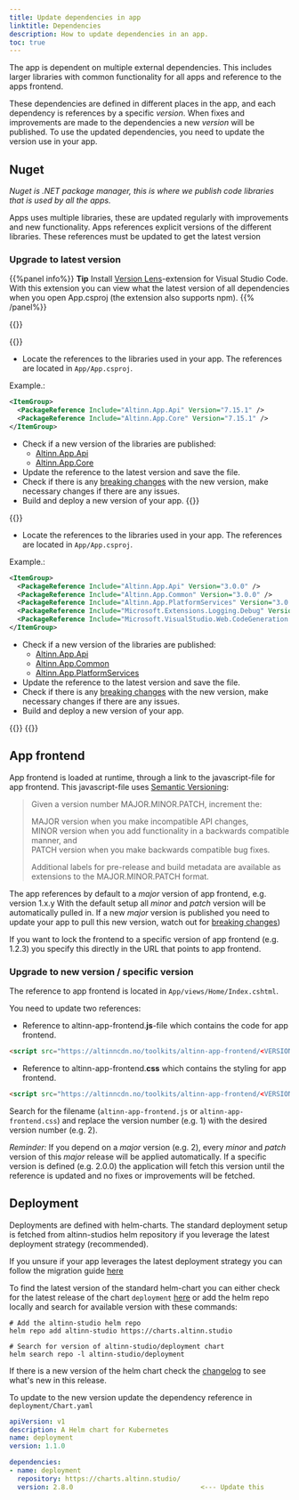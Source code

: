 ```yaml
---
title: Update dependencies in app
linktitle: Dependencies
description: How to update dependencies in an app.
toc: true
---
```


The app is dependent on multiple external dependencies.
This includes larger libraries with common functionality for all apps and reference to the apps frontend.

These dependencies are defined in different places in the app, and each dependency is references by a specific _version_.
When fixes and improvements are made to the dependencies a new _version_ will be published.
To use the updated dependencies, you need to update the version use in your app.

## Nuget
_Nuget is .NET package manager, this is where we publish code libraries that is used by all the apps._

Apps uses multiple libraries, these are updated regularly with improvements and new functionality. 
Apps references explicit versions of the different libraries. 
These references must be updated to get the latest version

### Upgrade to latest version

{{%panel info%}}
**Tip** Install [Version Lens](https://marketplace.visualstudio.com/items?itemName=pflannery.vscode-versionlens)-extension for Visual Studio Code.  
With this extension you can view what the latest version of all dependencies when you open App.csproj (the extension also supports npm).
{{% /panel%}}

{{<content-version-selector classes="border-box">}}

{{<content-version-container version-label="v7.0.0 and newer">}}

- Locate the references to the libraries used in your app. The references are located in `App/App.csproj`. 

Example.:

```xml
<ItemGroup>
  <PackageReference Include="Altinn.App.Api" Version="7.15.1" />
  <PackageReference Include="Altinn.App.Core" Version="7.15.1" />
</ItemGroup>
```

- Check if a new version of the libraries are published:
    - [Altinn.App.Api](https://www.nuget.org/packages/Altinn.App.Api)
    - [Altinn.App.Core](https://www.nuget.org/packages/Altinn.App.Core)
- Update the reference to the latest version and save the file.
- Check if there is any [breaking changes](/community/changelog/app-nuget) with the new version,
  make necessary changes if there are any issues.
- Build and deploy a new version of your app.
{{</content-version-container>}}

{{<content-version-container version-label="v6.1.0 and older">}}

- Locate the references to the libraries used in your app. The references are located in `App/App.csproj`. 

Example.:

```xml
<ItemGroup>
  <PackageReference Include="Altinn.App.Api" Version="3.0.0" />
  <PackageReference Include="Altinn.App.Common" Version="3.0.0" />
  <PackageReference Include="Altinn.App.PlatformServices" Version="3.0.0" />
  <PackageReference Include="Microsoft.Extensions.Logging.Debug" Version="3.1.3" />
  <PackageReference Include="Microsoft.VisualStudio.Web.CodeGeneration.Design" Version="3.1.2" />
</ItemGroup>
```

- Check if a new version of the libraries are published:
    - [Altinn.App.Api](https://www.nuget.org/packages/Altinn.App.Api)
    - [Altinn.App.Common](https://www.nuget.org/packages/Altinn.App.Common)
    - [Altinn.App.PlatformServices](https://www.nuget.org/packages/Altinn.App.PlatformServices)
- Update the reference to the latest version and save the file.
- Check if there is any [breaking changes](/community/changelog/app-nuget) with the new version,
  make necessary changes if there are any issues.
- Build and deploy a new version of your app.

{{</content-version-container>}}
{{</content-version-selector>}}

## App frontend

App frontend is loaded at runtime, through a link to the javascript-file for app frontend.
This javascript-file uses [Semantic Versioning](https://semver.org/):

> Given a version number MAJOR.MINOR.PATCH, increment the:
> 
> MAJOR version when you make incompatible API changes,<br/>
> MINOR version when you add functionality in a backwards compatible manner, and<br/>
> PATCH version when you make backwards compatible bug fixes.
> 
> Additional labels for pre-release and build metadata are available as extensions to the MAJOR.MINOR.PATCH format.

The app references by default to a _major_ version of app frontend, e.g. version 1.x.y
With the default setup all _minor_ and _patch_ version will be automatically pulled in.
If a new _major_ version is published you need to update your app to pull this new version, watch out for [breaking changes](/community/changelog/app-frontend))

If you want to lock the frontend to a specific version of app frontend (e.g. 1.2.3) you specify this directly in the URL that points to app frontend.

### Upgrade to new version / specific version
The reference to app frontend is located in `App/views/Home/Index.cshtml`.

You need to update two references:

- Reference to altinn-app-frontend.**js**-file which contains the code for app frontend.
  
```html
<script src="https://altinncdn.no/toolkits/altinn-app-frontend/<VERSIONNUMBER>/altinn-app-frontend.js"></script>
```
- Reference to altinn-app-frontend.**css** which contains the styling for app frontend.

```html
<script src="https://altinncdn.no/toolkits/altinn-app-frontend/<VERSIONNUMBER>/altinn-app-frontend.css"></script>
```

Search for the filename (`altinn-app-frontend.js` or `altinn-app-frontend.css`) and replace the version number (e.g. 1) with the desired version number (e.g. 2).

_Reminder:_ If you depend on a _major_ version (e.g. 2), every _minor_ and _patch_ version of this _major_ release will be applied automatically. If a specific version is defined (e.g. 2.0.0) the application will fetch this version until the reference is updated and no fixes or improvements will be fetched.

## Deployment

Deployments are defined with helm-charts. The standard deployment setup is fetched from altinn-studios helm repository if you leverage the latest deployment strategy (recommended).

If you unsure if your app leverages the latest deployment strategy you can follow the migration guide [here](/community/changelog/deployment/migration)

To find the latest version of the standard helm-chart you can either check for the latest release of the chart `deployment` [here](https://github.com/Altinn/altinn-studio-charts/releases)
or add the helm repo locally and search for available version with these commands:

```shell
# Add the altinn-studio helm repo
helm repo add altinn-studio https://charts.altinn.studio

# Search for version of altinn-studio/deployment chart
helm search repo -l altinn-studio/deployment
```

If there is a new version of the helm chart check the [changelog](/community/changelog/deployment/) to see what's new in this release.

To update to the new version update the dependency reference in `deployment/Chart.yaml`

```yaml {hl_lines=[9]}
apiVersion: v1
description: A Helm chart for Kubernetes
name: deployment
version: 1.1.0

dependencies:
- name: deployment
  repository: https://charts.altinn.studio/
  version: 2.8.0                                <--- Update this
```
